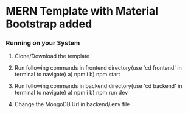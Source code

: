 # MERN Template with Material Bootstrap added

### Running on your System
1. Clone/Download the template
2. Run following commands in frontend directory(use 'cd frontend' in terminal to navigate)
  a) npm i
  b) npm start
  
3. Run following commands in backend directory(use 'cd backend' in terminal to navigate)
  a) npm i
  b) npm run dev
  
4. Change the MongoDB Url in backend/.env file
